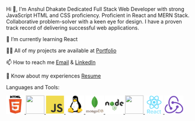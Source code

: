 
Hi 👋, I'm Anshul Dhakate
Dedicated Full Stack Web Developer with strong JavaScript HTML and CSS proficiency. Proficient in React and MERN Stack. Collaborative problem-solver with a keen eye for design. I have a proven track record of delivering successful web applications.

🌱 I’m currently learning React

👨‍💻 All of my projects are available at [Portfolio](https://github.com/Anshuldhakate/Anshuldhakate.github.io) 

📫 How to reach me [Email](anshuldhakate11@gmail.com) & [LinkedIn](https://www.linkedin.com/in/anshul-dhakate-10b005145/) 

📄 Know about my experiences [Resume](https://test-resume.masaischool.com/resume?resumeId=6529170c41838a52ba65d18a&selectedTemplate=TwoColumnMinimal)

Languages and Tools:

<a href="https://developer.mozilla.org/en-US/docs/Web/Guide/HTML/HTML5" target="_blank">
  <img src="https://raw.githubusercontent.com/devicons/devicon/master/icons/html5/html5-original-wordmark.svg" width="50" height="50">
</a>

<a href="https://git-scm.com/" target="_blank">
  <img src="https://camo.githubusercontent.com/fcafa5ebc1f5f789ae7d012a3ecd8fe7bda49516591caf7c37698f764165d880/68747470733a2f2f7777772e766563746f726c6f676f2e7a6f6e652f6c6f676f732f6769742d73636d2f6769742d73636d2d69636f6e2e737667" width="50" height="50">
</a>

<a href="https://developer.mozilla.org/en-US/docs/Web/JavaScript" target="_blank">
  <img src="https://raw.githubusercontent.com/devicons/devicon/master/icons/javascript/javascript-original.svg" width="50" height="50">
</a>

<a href="https://www.linux.org/" target="_blank">
  <img src="https://raw.githubusercontent.com/devicons/devicon/master/icons/linux/linux-original.svg" width="50" height="50">
</a>

<a href="https://www.mongodb.com/" target="_blank">
  <img src="https://raw.githubusercontent.com/devicons/devicon/master/icons/mongodb/mongodb-original-wordmark.svg" width="50" height="50">
</a>

<a href="https://nodejs.org/" target="_blank">
  <img src="https://raw.githubusercontent.com/devicons/devicon/master/icons/nodejs/nodejs-original-wordmark.svg" width="50" height="50">
</a>

<a href="https://www.postman.com/" target="_blank">
  <img src="https://camo.githubusercontent.com/a13ca5b988ada41839ebe4f88455e63419a1b56fcb5eda207794cd1649a61d2c/68747470733a2f2f7777772e766563746f726c6f676f2e7a6f6e652f6c6f676f732f676574706f73746d616e2f676574706f73746d616e2d69636f6e2e737667" width="50" height="50">
</a>

<a href="https://reactjs.org/" target="_blank">
  <img src="https://raw.githubusercontent.com/devicons/devicon/master/icons/react/react-original-wordmark.svg" width="50" height="50">
</a>

<a href="https://redux.js.org/" target="_blank">
  <img src="https://raw.githubusercontent.com/devicons/devicon/master/icons/redux/redux-original.svg" width="50" height="50">
</a>

